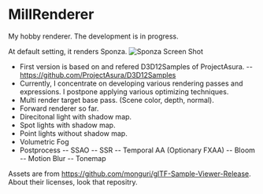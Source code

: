 # MillRenderer

My hobby renderer.
The development is in progress.

At default setting, it renders Sponza.
![Sponza Screen Shot](https://github.com/monguri/MillRenderer/blob/main/Sponza.png "Sponza Screen Shot")

- First version is based on and refered D3D12Samples of ProjectAsura.
-- https://github.com/ProjectAsura/D3D12Samples
- Currently, I concentrate on developing various rendering passes and expressions. I postpone applying various optimizing techniques.
- Multi render target base pass. (Scene color, depth, normal).
- Forward renderer so far.
- Direcitonal light with shadow map.
- Spot lights with shadow map.
- Point lights without shadow map.
- Volumetric Fog
- Postprocess
-- SSAO
-- SSR
-- Temporal AA (Optionary FXAA)
-- Bloom
-- Motion Blur
-- Tonemap

Assets are from https://github.com/monguri/glTF-Sample-Viewer-Release.
About their licenses, look that repositry. 

